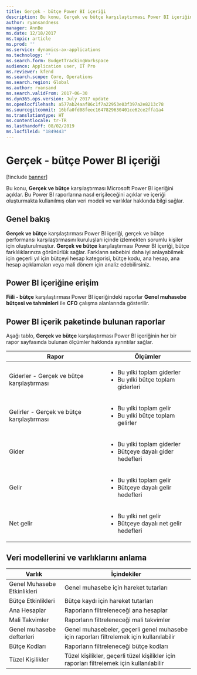 ```yaml
---
title: Gerçek - bütçe Power BI içeriği
description: Bu konu, Gerçek ve bütçe karşılaştırması Power BI içeriğini açıklar. Bu ayrıca, içeriğe dahil edilen raporların nasıl kullanılacağını açıklar ve içeriği oluşturmakta kullanılmış olan veri modeli ve varlıklar hakkında bilgi sağlar.
author: ryansandness
manager: AnnBe
ms.date: 12/18/2017
ms.topic: article
ms.prod: ''
ms.service: dynamics-ax-applications
ms.technology: ''
ms.search.form: BudgetTrackingWorkspace
audience: Application user, IT Pro
ms.reviewer: kfend
ms.search.scope: Core, Operations
ms.search.region: Global
ms.author: ryansand
ms.search.validFrom: 2017-06-30
ms.dyn365.ops.version: July 2017 update
ms.openlocfilehash: a577ab24aaf86c1f7a22953e03f397a2e8213c78
ms.sourcegitcommit: 16bfa0fd08feec1647829630401ce62ce2ffa1a4
ms.translationtype: HT
ms.contentlocale: tr-TR
ms.lasthandoff: 08/02/2019
ms.locfileid: "1849443"
---
```

# <a name="actual-vs-budget-power-bi-content"></a>Gerçek - bütçe Power BI içeriği

[!include [banner](../includes/banner.md)]

Bu konu, **Gerçek ve bütçe** karşılaştırması Microsoft Power BI içeriğini açıklar. Bu Power BI raporlarına nasıl erişileceğini açıklar ve içeriği oluşturmakta kullanılmış olan veri modeli ve varlıklar hakkında bilgi sağlar.

## <a name="overview"></a>Genel bakış

**Gerçek ve bütçe** karşılaştırması Power BI içeriği, gerçek ve bütçe performansı karşılaştırmasını kuruluşları içinde izlemekten sorumlu kişiler için oluşturulmuştur. **Gerçek ve bütçe** karşılaştırması Power BI içeriği, bütçe farklılıklarınıza görünürlük sağlar. Farkların sebebini daha iyi anlayabilmek için geçerli yıl için bütçeyi hesap kategorisi, bütçe kodu, ana hesap, ana hesap açıklamaları veya mali dönem için analiz edebilirsiniz.

## <a name="accessing-the-power-bi-content"></a>Power BI içeriğine erişim
**Fiili - bütçe** karşılaştırması Power BI içeriğindeki raporlar **Genel muhasebe bütçesi ve tahminleri** ile **CFO** çalışma alanlarında gösterilir.

## <a name="reports-that-are-included-in-the-power-bi-content"></a>Power BI içerik paketinde bulunan raporlar
Aşağı tablo, **Gerçek ve bütçe** karşılaştırması Power BI içeriğinin her bir rapor sayfasında bulunan ölçümler hakkında ayrıntılar sağlar.

| Rapor                      | Ölçümler                                                                             |
|-----------------------------|-------------------------------------------------------------------------------------|
| Giderler - Gerçek ve bütçe karşılaştırması | <ul><li>Bu yılki toplam giderler</li><li>Bu yılki bütçe toplam giderleri</li></ul>  |
| Gelirler - Gerçek ve bütçe karşılaştırması  | <ul><li>Bu yılki toplam gelir</li><li>Bu yılki bütçe toplam gelirler</li><ul>     |
| Gider                     | <ul><li>Bu yılki toplam giderler</li><li>Bütçeye dayalı gider hedefleri</li><ul> |
| Gelir                     | <ul><li>Bu yılki toplam gelir</li><li>Bütçeye dayalı gelir hedefleri</li><ul>   |
| Net gelir                  | <ul><li>Bu yılki net gelir</li><li>Bütçeye dayalı net gelir hedefleri</li><ul>   |

## <a name="understanding-the-data-model-and-entities"></a>Veri modellerini ve varlıklarını anlama

| Varlık                    | İçindekiler                                                                         |
|---------------------------|----------------------------------------------------------------------------------|
| Genel Muhasebe Etkinlikleri | Genel muhasebe için hareket tutarları                                       |
| Bütçe Etkinlikleri         | Bütçe kaydı için hareket tutarları                                      |
| Ana Hesaplar             | Raporların filtreleneceği ana hesaplar                                               |
| Mali Takvimler          | Raporların filtreleneceği mali takvimler                                            |
| Genel muhasebe defterleri                   | Genel muhasebeler, geçerli genel muhasebe için raporları filtrelemek için kullanılabilir              |
| Bütçe Kodları              | Raporların filtreleneceği bütçe kodları                                                |
| Tüzel Kişilikler            | Tüzel kişilikler, geçerli tüzel kişilikler için raporları filtrelemek için kullanılabilir |
